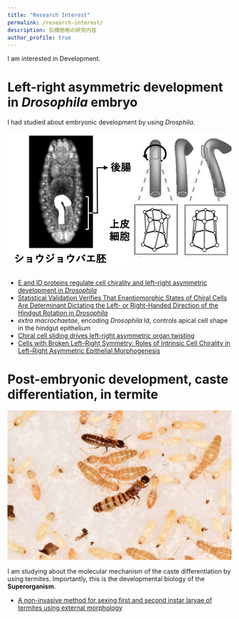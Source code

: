 ```yaml
---
title: "Research Interest"
permalink: /research-interest/
description: 石橋朋樹の研究内容
author_profile: true
---
```


I am interested in Development.

# Left-right asymmetric development in *Drosophila* embryo

I had studied about embryonic development by using *Drosphila*.

![Left-right asymmetry in *Drosophila*](../images/fig2.png)

- [E and ID proteins regulate cell chirality and left–right asymmetric development in *Drosophila*](https://onlinelibrary.wiley.com/doi/full/10.1111/gtc.12669)
- [Statistical Validation Verifies That Enantiomorphic States of Chiral Cells Are Determinant Dictating the Left- or Right-Handed Direction of the Hindgut Rotation in *Drosophila*](https://www.mdpi.com/2073-8994/12/12/1991/htm)
- *extra macrochaetae*, encoding *Drosophila* Id, controls apical cell shape in the hindgut epithelium
- [Chiral cell sliding drives left-right asymmetric organ twisting](https://elifesciences.org/articles/32506)
- [Cells with Broken Left–Right Symmetry: Roles of Intrinsic Cell Chirality in Left–Right Asymmetric Epithelial Morphogenesis](https://www.mdpi.com/2073-8994/11/4/505)

# Post-embryonic development, caste differentiation, in termite

![Termites](../images/DSC_0943_balanced.jpg)

I am studying about the molecular mechanism of the caste differentiation by using termites.
Importantly, this is the developmental biology of the **Superorganism**.

- [A non-invasive method for sexing first and second instar larvae of termites using external morphology](http://link.springer.com/article/10.1007/s00040-020-00785-2)

